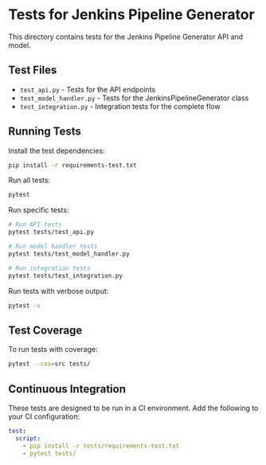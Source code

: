 # Tests for Jenkins Pipeline Generator

This directory contains tests for the Jenkins Pipeline Generator API and model.

## Test Files

- `test_api.py` - Tests for the API endpoints
- `test_model_handler.py` - Tests for the JenkinsPipelineGenerator class
- `test_integration.py` - Integration tests for the complete flow

## Running Tests

Install the test dependencies:

```bash
pip install -r requirements-test.txt
```

Run all tests:

```bash
pytest
```

Run specific tests:

```bash
# Run API tests
pytest tests/test_api.py

# Run model handler tests
pytest tests/test_model_handler.py

# Run integration tests
pytest tests/test_integration.py
```

Run tests with verbose output:

```bash
pytest -v
```

## Test Coverage

To run tests with coverage:

```bash
pytest --cov=src tests/
```

## Continuous Integration

These tests are designed to be run in a CI environment. Add the following to your CI configuration:

```yaml
test:
  script:
    - pip install -r tests/requirements-test.txt
    - pytest tests/
``` 